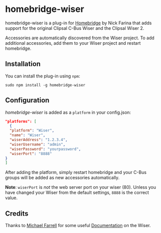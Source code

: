 homebridge-wiser
================

homebridge-wiser is a plug-in for [Homebridge](https://github.com/nfarina/homebridge) by Nick Farina
that adds support for the original Clipsal C-Bus Wiser and the Clipsal Wiser 2.

Accessories are automatically discovered from the Wiser project.  To add
additional accessories, add them to your Wiser project and restart homebridge.

Installation
------------

You can install the plug-in using `npm`:

`sudo npm install -g homebridge-wiser`

Configuration
-------------

*homebridge-wiser* is added as a `platform` in your config.json:

```JSON
"platforms": [
  {
  "platform": "Wiser",
  "name": "Wiser",
  "wiserAddress": "1.2.3.4",
  "wiserUsername": "admin",
  "wiserPassword": "yourpassword",
  "wiserPort": "8888"
}
]
```

After adding the platform, simply restart homebridge and your C-Bus groups will
be added as new accessories automatically.

**Note**: `wiserPort` is *not* the web server port on your wiser (80).  Unless you have changed your Wiser from the default settings,
`8888` is the correct value.

Credits
-------

Thanks to [Michael Farrell](http://micolous.id.au) for some useful [Documentation](https://github.com/micolous/cbus/blob/master/docs/wiser-swf-protocol.rst)
on the Wiser.
